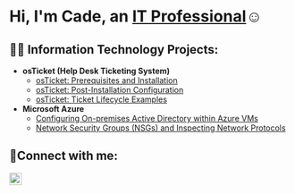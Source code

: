 <h1>Hi, I'm Cade, an <a href="https://linkedin.com/in/Josh">IT Professional</a>☺</h1>

<h2>👨‍💻 Information Technology Projects:</h2>

- <b>osTicket (Help Desk Ticketing System)</b>
  - [osTicket: Prerequisites and Installation](https://github.com/Cade-Kennedy/osticket-prereqs)
  - [osTicket: Post-Installation Configuration](https://github.com/Cade-Kennedy/post-install-config)
  - [osTicket: Ticket Lifecycle Examples](https://github.com/Cade-Kennedy/ticket-lifecycle)
- <b>Microsoft Azure</b>
  - [Configuring On-premises Active Directory within Azure VMs](https://github.com/Cade-Kennedy/configure-ad)
  - [Network Security Groups (NSGs) and Inspecting Network Protocols](https://github.com/Cade-Kennedy/azure-network-protocols)

<h2>🤳Connect with me:</h2>


[<img align="left" alt="Cade | LinkedIn" width="22px" src="https://cdn.jsdelivr.net/npm/simple-icons@v3/icons/linkedin.svg" />][linkedin]

[linkedin]: www.linkedin.com/in/cade-kennedy-a4a3052b9
[Indeed]: https://profile.indeed.com/p/cadek-3k7r31w
